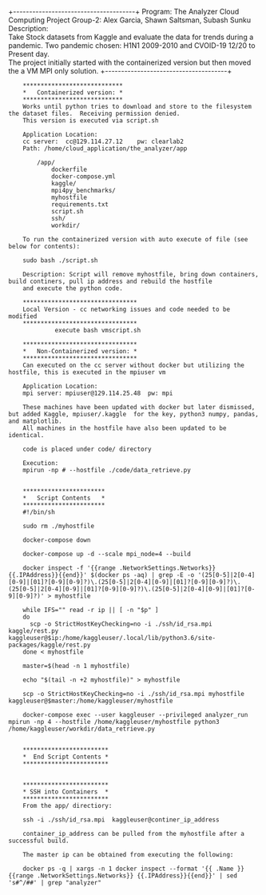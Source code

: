 +--------------------------------------+
	Program: The Analyzer
	Cloud Computing Project
	Group-2:
		Alex Garcia, Shawn Saltsman, Subash Sunku
	Description:  
		Take Stock datasets from Kaggle and evaluate the data for trends during a pandemic.
		Two pandemic chosen: H1N1 2009-2010 and CVOID-19 12/20 to Present day.  
		The project initially started with the containerized version but then moved the a VM MPI only solution.
+--------------------------------------+

		****************************
		*	Containerized version: *
		****************************
		Works until python tries to download and store to the filesystem the dataset files.  Receiving permission denied.
		This version is executed via script.sh
		
		Application Location:
		cc server:  cc@129.114.27.12   	pw: clearlab2
		Path: /home/cloud_application/the_analyzer/app
			
			/app/
			    dockerfile
				docker-compose.yml
				kaggle/
				mpi4py_benchmarks/
				myhostfile
				requirements.txt
				script.sh
				ssh/				 
				workdir/
				
		To run the containerized version with auto execute of file (see below for contents):
		
		sudo bash ./script.sh
		
		Description: Script will remove myhostfile, bring down containers, build continers, pull ip address and rebuild the hostfile
		and execute the python code.
		
		********************************
		Local Version - cc networking issues and code needed to be modified
		********************************
                 execute bash vmscript.sh

		********************************
		*	Non-Containerized version: *
		********************************
		Can executed on the cc server without docker but utilizing the hostfile, this is executed in the mpiuser vm
		
		Application Location:
		mpi server: mpiuser@129.114.25.48  pw: mpi
		
		These machines have been updated with docker but later dismissed, but added Kaggle, mpiuser/.kaggle  for the key, python3 numpy, pandas, and matplotlib.
		All machines in the hostfile have also been updated to be identical.
		
		code is placed under code/ directory
		
		Execution:
		mpirun -np # --hostfile ./code/data_retrieve.py
		
		
		***********************
		*	Script Contents	  *
		***********************
		#!/bin/sh

		sudo rm ./myhostfile

		docker-compose down

		docker-compose up -d --scale mpi_node=4 --build

		docker inspect -f '{{range .NetworkSettings.Networks}}{{.IPAddress}}{{end}}' $(docker ps -aq) | grep -E -o '(25[0-5]|2[0-4][0-9]|[01]?[0-9][0-9]?)\.(25[0-5]|2[0-4][0-9]|[01]?[0-9][0-9]?)\.(25[0-5]|2[0-4][0-9]|[01]?[0-9][0-9]?)\.(25[0-5]|2[0-4][0-9]|[01]?[0-9][0-9]?)' > myhostfile

		while IFS="" read -r ip || [ -n "$p" ]
		do
		  scp -o StrictHostKeyChecking=no -i ./ssh/id_rsa.mpi kaggle/rest.py  kaggleuser@$ip:/home/kaggleuser/.local/lib/python3.6/site-packages/kaggle/rest.py
		done < myhostfile

		master=$(head -n 1 myhostfile)

		echo "$(tail -n +2 myhostfile)" > myhostfile

		scp -o StrictHostKeyChecking=no -i ./ssh/id_rsa.mpi myhostfile kaggleuser@$master:/home/kaggleuser/myhostfile

		docker-compose exec --user kaggleuser --privileged analyzer_run mpirun -np 4 --hostfile /home/kaggleuser/myhostfile python3 /home/kaggleuser/workdir/data_retrieve.py


		************************
		*  End Script Contents *
		************************
		
		
		************************
		* SSH into Containers  *
		************************
		From the app/ directiory:
		
		ssh -i ./ssh/id_rsa.mpi  kaggleuser@continer_ip_address
		
		container_ip_address can be pulled from the myhostfile after a successful build.
		
		The master ip can be obtained from executing the following:
		
		docker ps -q | xargs -n 1 docker inspect --format '{{ .Name }} {{range .NetworkSettings.Networks}} {{.IPAddress}}{{end}}' | sed 's#^/##' | grep "analyzer"
		
